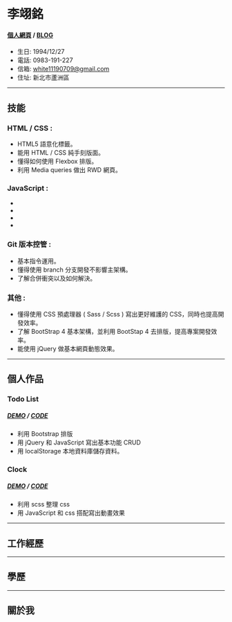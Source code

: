 # 李翊銘
#### [個人網頁](https://white12343.github.io/leewebsite/) / [BLOG](https://medium.com/lees-前端筆記)
- 生日: 1994/12/27
- 電話: 0983-191-227
- 信箱: white11190709@gmail.com
- 住址: 新北市蘆洲區
* * *
## 技能
### HTML / CSS : 
- HTML5 語意化標籤。
- 能用 HTML / CSS 純手刻版面。
- 懂得如何使用 Flexbox 排版。
- 利用 Media queries 做出 RWD 網頁。
### JavaScript : 
- 
- 
- 
- 
### Git 版本控管 : 
- 基本指令運用。
- 懂得使用 branch 分支開發不影響主架構。
- 了解合併衝突以及如何解決。
### 其他 :
- 懂得使用 CSS 預處理器 ( Sass / Scss ) 寫出更好維護的 CSS，同時也提高開發效率。
- 了解 BootStrap 4 基本架構，並利用 BootStap 4 去排版，提高專案開發效率。
- 能使用 jQuery 做基本網頁動態效果。

* * *
## 個人作品
### Todo List
##### [DEMO](https://white12343.github.io/todo-list/) / [CODE](https://codepen.io/Lee0709/pen/GRKEbaL)
- 利用 Bootstrap 排版
- 用 jQuery 和 JavaScript 寫出基本功能 CRUD
- 用 localStorage 本地資料庫儲存資料。
### Clock
##### [DEMO](https://white12343.github.io/clock/) / [CODE](https://codepen.io/Lee0709/pen/gOYLLPE) 
- 利用 scss 整理 css 
- 用 JavaScript 和 css 搭配寫出動畫效果
* * *
## 工作經歷

* * *
## 學歷

* * *
## 關於我
